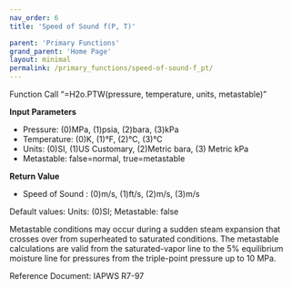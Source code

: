 ```yaml
---
nav_order: 6
title: 'Speed of Sound f(P, T)'

parent: 'Primary Functions'
grand_parent: 'Home Page'
layout: minimal
permalink: /primary_functions/speed-of-sound-f_pt/
---
```


Function Call “=H2o.PTW(pressure, temperature, units, metastable)”

**Input Parameters**

- Pressure: (0)MPa, (1)psia, (2)bara, (3)kPa
- Temperature: (0)K, (1)°F, (2)°C, (3)°C
- Units: (0)SI, (1)US Customary, (2)Metric bara, (3) Metric kPa
- Metastable: false=normal, true=metastable

**Return Value**

- Speed of Sound : (0)m/s, (1)ft/s, (2)m/s, (3)m/s

Default values: Units: (0)SI; Metastable: false

Metastable conditions may occur during a sudden steam expansion that crosses over from superheated to saturated conditions. The metastable calculations are valid from the saturated-vapor line to the 5% equilibrium moisture line for pressures from the triple-point pressure up to 10 MPa.

Reference Document: IAPWS R7-97